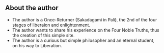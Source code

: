 ## About the author

- The author is a Once-Returner (Sakadagami in Pali), the 2nd of the four stages of liberaion and enlightenment.
- The author wants to share his experience on the Four Noble Truths, thus the creation of this simple site.
- The author is a curious but simple philosopher and an eternal student, on his way to Liberation.
